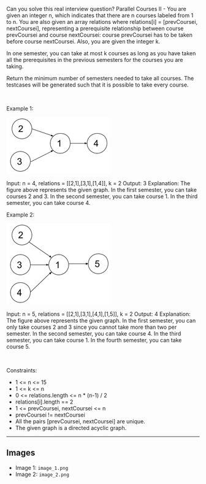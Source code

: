 Can you solve this real interview question? Parallel Courses II - You are given an integer n, which indicates that there are n courses labeled from 1 to n. You are also given an array relations where relations[i] = [prevCoursei, nextCoursei], representing a prerequisite relationship between course prevCoursei and course nextCoursei: course prevCoursei has to be taken before course nextCoursei. Also, you are given the integer k.

In one semester, you can take at most k courses as long as you have taken all the prerequisites in the previous semesters for the courses you are taking.

Return the minimum number of semesters needed to take all courses. The testcases will be generated such that it is possible to take every course.

 

Example 1:

![Example 1](./image_1.png)


Input: n = 4, relations = [[2,1],[3,1],[1,4]], k = 2
Output: 3
Explanation: The figure above represents the given graph.
In the first semester, you can take courses 2 and 3.
In the second semester, you can take course 1.
In the third semester, you can take course 4.


Example 2:

![Example 2](./image_2.png)


Input: n = 5, relations = [[2,1],[3,1],[4,1],[1,5]], k = 2
Output: 4
Explanation: The figure above represents the given graph.
In the first semester, you can only take courses 2 and 3 since you cannot take more than two per semester.
In the second semester, you can take course 4.
In the third semester, you can take course 1.
In the fourth semester, you can take course 5.


 

Constraints:

 * 1 <= n <= 15
 * 1 <= k <= n
 * 0 <= relations.length <= n * (n-1) / 2
 * relations[i].length == 2
 * 1 <= prevCoursei, nextCoursei <= n
 * prevCoursei != nextCoursei
 * All the pairs [prevCoursei, nextCoursei] are unique.
 * The given graph is a directed acyclic graph.

---

## Images

- Image 1: `image_1.png`
- Image 2: `image_2.png`

